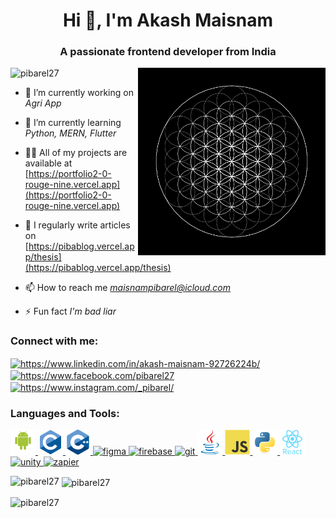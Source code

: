 <h1 align="center">Hi 👋, I'm Akash Maisnam</h1>
<h3 align="center">A passionate frontend developer from India</h3>
<img align="right" width="300" src="LAST.gif" alt"Code">
<p align="left"> <img src="https://komarev.com/ghpvc/?username=pibarel27&label=Profile%20views&color=0e75b6&style=flat" alt="pibarel27" /> </p>

- 🔭 I’m currently working on *Agri App*

- 🌱 I’m currently learning *Python, MERN, Flutter*

- 👨‍💻 All of my projects are available at [https://portfolio2-0-rouge-nine.vercel.app](https://portfolio2-0-rouge-nine.vercel.app)

- 📝 I regularly write articles on [https://pibablog.vercel.app/thesis](https://pibablog.vercel.app/thesis)

- 📫 How to reach me *maisnampibarel@icloud.com*

- ⚡ Fun fact *I'm bad liar*

<h3 align="left">Connect with me:</h3>
<p align="left">
<a href="https://linkedin.com/in/https://www.linkedin.com/in/akash-maisnam-92726224b/" target="blank"><img align="center" src="https://raw.githubusercontent.com/rahuldkjain/github-profile-readme-generator/master/src/images/icons/Social/linked-in-alt.svg" alt="https://www.linkedin.com/in/akash-maisnam-92726224b/" height="30" width="40" /></a>
<a href="https://fb.com/https://www.facebook.com/pibarel27" target="blank"><img align="center" src="https://raw.githubusercontent.com/rahuldkjain/github-profile-readme-generator/master/src/images/icons/Social/facebook.svg" alt="https://www.facebook.com/pibarel27" height="30" width="40" /></a>
<a href="https://instagram.com/https://www.instagram.com/_pibarel/" target="blank"><img align="center" src="https://raw.githubusercontent.com/rahuldkjain/github-profile-readme-generator/master/src/images/icons/Social/instagram.svg" alt="https://www.instagram.com/_pibarel/" height="30" width="40" /></a>
</p>

<h3 align="left">Languages and Tools:</h3>
<p align="left"> <a href="https://developer.android.com" target="_blank" rel="noreferrer"> <img src="https://raw.githubusercontent.com/devicons/devicon/master/icons/android/android-original-wordmark.svg" alt="android" width="40" height="40"/> </a> <a href="https://www.cprogramming.com/" target="_blank" rel="noreferrer"> <img src="https://raw.githubusercontent.com/devicons/devicon/master/icons/c/c-original.svg" alt="c" width="40" height="40"/> </a> <a href="https://www.w3schools.com/cpp/" target="_blank" rel="noreferrer"> <img src="https://raw.githubusercontent.com/devicons/devicon/master/icons/cplusplus/cplusplus-original.svg" alt="cplusplus" width="40" height="40"/> </a> <a href="https://www.figma.com/" target="_blank" rel="noreferrer"> <img src="https://www.vectorlogo.zone/logos/figma/figma-icon.svg" alt="figma" width="40" height="40"/> </a> <a href="https://firebase.google.com/" target="_blank" rel="noreferrer"> <img src="https://www.vectorlogo.zone/logos/firebase/firebase-icon.svg" alt="firebase" width="40" height="40"/> </a> <a href="https://git-scm.com/" target="_blank" rel="noreferrer"> <img src="https://www.vectorlogo.zone/logos/git-scm/git-scm-icon.svg" alt="git" width="40" height="40"/> </a> <a href="https://www.java.com" target="_blank" rel="noreferrer"> <img src="https://raw.githubusercontent.com/devicons/devicon/master/icons/java/java-original.svg" alt="java" width="40" height="40"/> </a> <a href="https://developer.mozilla.org/en-US/docs/Web/JavaScript" target="_blank" rel="noreferrer"> <img src="https://raw.githubusercontent.com/devicons/devicon/master/icons/javascript/javascript-original.svg" alt="javascript" width="40" height="40"/> </a> <a href="https://www.python.org" target="_blank" rel="noreferrer"> <img src="https://raw.githubusercontent.com/devicons/devicon/master/icons/python/python-original.svg" alt="python" width="40" height="40"/> </a> <a href="https://reactjs.org/" target="_blank" rel="noreferrer"> <img src="https://raw.githubusercontent.com/devicons/devicon/master/icons/react/react-original-wordmark.svg" alt="react" width="40" height="40"/> </a> <a href="https://unity.com/" target="_blank" rel="noreferrer"> <img src="https://www.vectorlogo.zone/logos/unity3d/unity3d-icon.svg" alt="unity" width="40" height="40"/> </a> <a href="https://zapier.com" target="_blank" rel="noreferrer"> <img src="https://www.vectorlogo.zone/logos/zapier/zapier-icon.svg" alt="zapier" width="40" height="40"/> </a> </p>

<p><img align="left" src="https://github-readme-stats.vercel.app/api/top-langs?username=pibarel27&show_icons=true&locale=en&layout=compact" alt="pibarel27" /></p>

<p>&nbsp;<img align="center" src="https://github-readme-stats.vercel.app/api?username=pibarel27&show_icons=true&locale=en" alt="pibarel27" /></p>

<p><img align="center" src="https://github-readme-streak-stats.herokuapp.com/?user=pibarel27&" alt="pibarel27" /></p>
